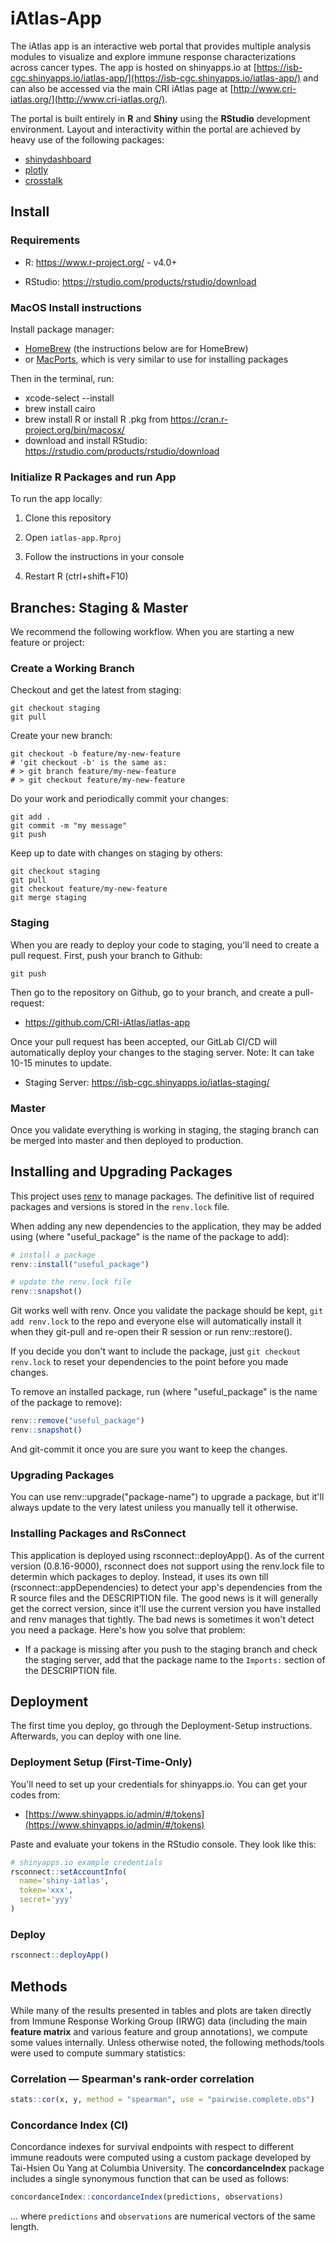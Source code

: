
# iAtlas-App

The iAtlas app is an interactive web portal that provides multiple analysis modules to visualize and explore immune response characterizations across cancer types. The app is hosted on shinyapps.io at [https://isb-cgc.shinyapps.io/iatlas-app/](https://isb-cgc.shinyapps.io/iatlas-app/) and can also be accessed via the main CRI iAtlas page at [http://www.cri-iatlas.org/](http://www.cri-iatlas.org/).

The portal is built entirely in **R** and **Shiny** using the **RStudio** development environment. Layout and interactivity within the portal are achieved by heavy use of the following packages:

- [shinydashboard](https://rstudio.github.io/shinydashboard/)
- [plotly](https://plot.ly/r/)
- [crosstalk](https://rstudio.github.io/crosstalk/)

## Install

### Requirements

- R: https://www.r-project.org/ - v4.0+

- RStudio: https://rstudio.com/products/rstudio/download

### MacOS Install instructions

Install package manager:
- [HomeBrew](https://brew.sh/) (the instructions below are for HomeBrew)
- or [MacPorts](https://www.macports.org/), which is very similar to use for installing packages

Then in the terminal, run:

- xcode-select --install
- brew install cairo
- brew install R or install R .pkg from https://cran.r-project.org/bin/macosx/
- download and install RStudio: https://rstudio.com/products/rstudio/download

### Initialize R Packages and run App

To run the app locally:

1. Clone this repository

1. Open `iatlas-app.Rproj`

1. Follow the instructions in your console

1. Restart R (ctrl+shift+F10)

## Branches: Staging & Master

We recommend the following workflow. When you are starting a new feature or project:

### Create a Working Branch

Checkout and get the latest from staging:
```shell
git checkout staging
git pull
```

Create your new branch:
```shell
git checkout -b feature/my-new-feature
# 'git checkout -b' is the same as:
# > git branch feature/my-new-feature
# > git checkout feature/my-new-feature
```

Do your work and periodically commit your changes:
```shell
git add .
git commit -m "my message"
git push
```

Keep up to date with changes on staging by others:
```shell
git checkout staging
git pull
git checkout feature/my-new-feature
git merge staging
```

### Staging

When you are ready to deploy your code to staging, you'll need to create a pull request. First, push your branch to Github:

```shell
git push
```

Then go to the repository on Github, go to your branch, and create a pull-request:

* https://github.com/CRI-iAtlas/iatlas-app

Once your pull request has been accepted, our GitLab CI/CD will automatically deploy your changes to the staging server. Note: It can take 10-15 minutes to update.

* Staging Server: https://isb-cgc.shinyapps.io/iatlas-staging/

### Master

Once you validate everything is working in staging, the staging branch can be merged into master and then deployed to production.

## Installing and Upgrading Packages

This project uses [renv](https://rstudio.github.io/renv/reference/install.html) to manage packages. The definitive list of required packages and versions is stored in the `renv.lock` file.

When adding any new dependencies to the application, they may be added using (where "useful_package" is the name of the package to add):

```R
# install a package
renv::install("useful_package")

# update the renv.lock file
renv::snapshot()
```

Git works well with renv. Once you validate the package should be kept, `git add renv.lock` to the repo and everyone else will automatically install it when they git-pull and re-open their R session or run renv::restore().

If you decide you don't want to include the package, just `git checkout renv.lock` to reset your dependencies to the point before you made changes.

To remove an installed package, run (where "useful_package" is the name of the package to remove):

```R
renv::remove("useful_package")
renv::snapshot()
```

And git-commit it once you are sure you want to keep the changes.


### Upgrading Packages

You can use renv::upgrade("package-name") to upgrade a package, but it'll always update to the very latest uniless you manually tell it otherwise.

### Installing Packages and RsConnect

This application is deployed using rsconnect::deployApp(). As of the current version (0.8.16-9000), rsconnect does not support using the renv.lock file to determin which packages to deploy. Instead, it uses its own till (rsconnect::appDependencies) to detect your app's dependencies from the R source files and the DESCRIPTION file. The good news is it will generally get the correct version, since it'll use the current version you have installed and renv manages that tightly. The bad news is sometimes it won't detect you need a package. Here's how you solve that problem:

* If a package is missing after you push to the staging branch and check the staging server, add that the package name to the `Imports:` section of the DESCRIPTION file.


## Deployment

The first time you deploy, go through the Deployment-Setup instructions. Afterwards, you can deploy with one line.

### Deployment Setup (First-Time-Only)

You'll need to set up your credentials for shinyapps.io. You can get your codes from:

- [https://www.shinyapps.io/admin/#/tokens](https://www.shinyapps.io/admin/#/tokens)

Paste and evaluate your tokens in the RStudio console. They look like this:

```R
# shinyapps.io example credentials
rsconnect::setAccountInfo(
  name='shiny-iatlas',
  token='xxx',
  secret='yyy'
)
```

### Deploy
```R
rsconnect::deployApp()
```

## Methods

While many of the results presented in tables and plots are taken directly from Immune Response Working Group (IRWG) data (including the main **feature matrix** and various feature and group annotations), we compute some values internally. Unless otherwise noted, the following methods/tools were used to compute summary statistics:

### Correlation — Spearman's rank-order correlation

```R
stats::cor(x, y, method = "spearman", use = "pairwise.complete.obs")
```

### Concordance Index (CI)

Concordance indexes for survival endpoints with respect to different immune readouts were computed using a custom package developed by Tai-Hsien Ou Yang at Columbia University. The **concordanceIndex** package includes a single synonymous function that can be used as follows:

```R
concordanceIndex::concordanceIndex(predictions, observations)
```

... where `predictions` and `observations` are numerical vectors of the same length.
